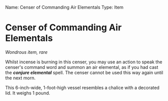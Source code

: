 Name: Censer of Commanding Air Elementals
Type: Item

# Censer of Commanding Air Elementals
_Wondrous item, rare_

Whilst incense is burning in this censer, you may use an action to speak the censer's command word and summon an air elemental, as if you had cast the **_conjure elemental_** spell. The censer cannot be used this way again until the next morn.

This 6-inch-wide, 1-foot-high vessel resembles a chalice with a decorated lid. It weighs 1 pound.